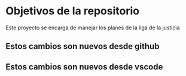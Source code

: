 # Objetivos de la repositorio

Este proyecto se encarga de manejar los planes de la liga de la justicia


## Estos cambios son nuevos desde github
## Estos cambios son nuevos desde vscode

